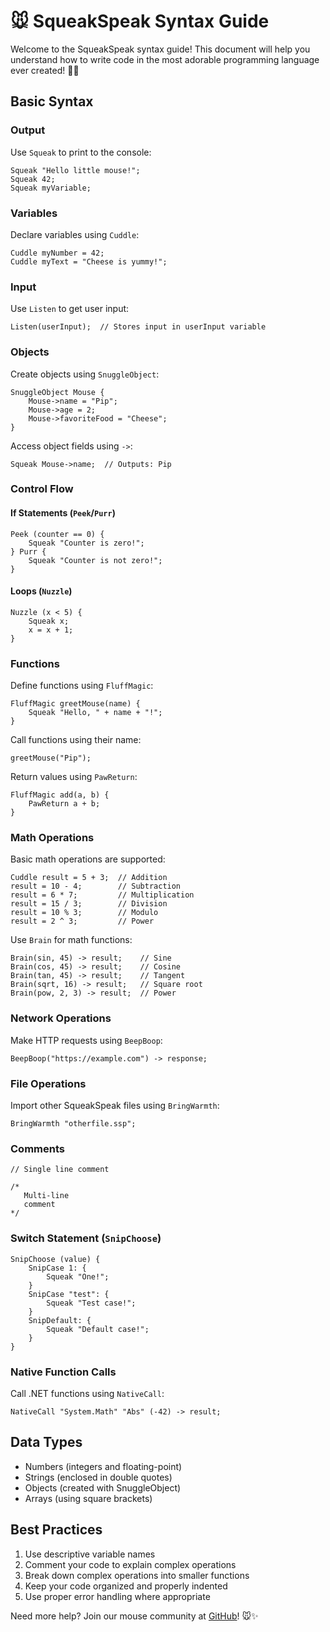 # 🐭 SqueakSpeak Syntax Guide

Welcome to the SqueakSpeak syntax guide! This document will help you understand how to write code in the most adorable programming language ever created! 🐁✨

## Basic Syntax

### Output
Use `Squeak` to print to the console:
```squeakspeak
Squeak "Hello little mouse!";
Squeak 42;
Squeak myVariable;
```

### Variables
Declare variables using `Cuddle`:
```squeakspeak
Cuddle myNumber = 42;
Cuddle myText = "Cheese is yummy!";
```

### Input
Use `Listen` to get user input:
```squeakspeak
Listen(userInput);  // Stores input in userInput variable
```

### Objects
Create objects using `SnuggleObject`:
```squeakspeak
SnuggleObject Mouse {
    Mouse->name = "Pip";
    Mouse->age = 2;
    Mouse->favoriteFood = "Cheese";
}
```

Access object fields using `->`:
```squeakspeak
Squeak Mouse->name;  // Outputs: Pip
```

### Control Flow

#### If Statements (`Peek`/`Purr`)
```squeakspeak
Peek (counter == 0) {
    Squeak "Counter is zero!";
} Purr {
    Squeak "Counter is not zero!";
}
```

#### Loops (`Nuzzle`)
```squeakspeak
Nuzzle (x < 5) {
    Squeak x;
    x = x + 1;
}
```

### Functions

Define functions using `FluffMagic`:
```squeakspeak
FluffMagic greetMouse(name) {
    Squeak "Hello, " + name + "!";
}
```

Call functions using their name:
```squeakspeak
greetMouse("Pip");
```

Return values using `PawReturn`:
```squeakspeak
FluffMagic add(a, b) {
    PawReturn a + b;
}
```

### Math Operations
Basic math operations are supported:
```squeakspeak
Cuddle result = 5 + 3;  // Addition
result = 10 - 4;        // Subtraction
result = 6 * 7;         // Multiplication
result = 15 / 3;        // Division
result = 10 % 3;        // Modulo
result = 2 ^ 3;         // Power
```

Use `Brain` for math functions:
```squeakspeak
Brain(sin, 45) -> result;    // Sine
Brain(cos, 45) -> result;    // Cosine
Brain(tan, 45) -> result;    // Tangent
Brain(sqrt, 16) -> result;   // Square root
Brain(pow, 2, 3) -> result;  // Power
```

### Network Operations
Make HTTP requests using `BeepBoop`:
```squeakspeak
BeepBoop("https://example.com") -> response;
```

### File Operations
Import other SqueakSpeak files using `BringWarmth`:
```squeakspeak
BringWarmth "otherfile.ssp";
```

### Comments
```squeakspeak
// Single line comment

/* 
   Multi-line
   comment
*/
```

### Switch Statement (`SnipChoose`)
```squeakspeak
SnipChoose (value) {
    SnipCase 1: {
        Squeak "One!";
    }
    SnipCase "test": {
        Squeak "Test case!";
    }
    SnipDefault: {
        Squeak "Default case!";
    }
}
```

### Native Function Calls
Call .NET functions using `NativeCall`:
```squeakspeak
NativeCall "System.Math" "Abs" (-42) -> result;
```

## Data Types

- Numbers (integers and floating-point)
- Strings (enclosed in double quotes)
- Objects (created with SnuggleObject)
- Arrays (using square brackets)

## Best Practices

1. Use descriptive variable names
2. Comment your code to explain complex operations
3. Break down complex operations into smaller functions
4. Keep your code organized and properly indented
5. Use proper error handling where appropriate

Need more help? Join our mouse community at [GitHub](https://github.com/ThomasBeHappy/SqueakSpeak)! 🐭✨ 